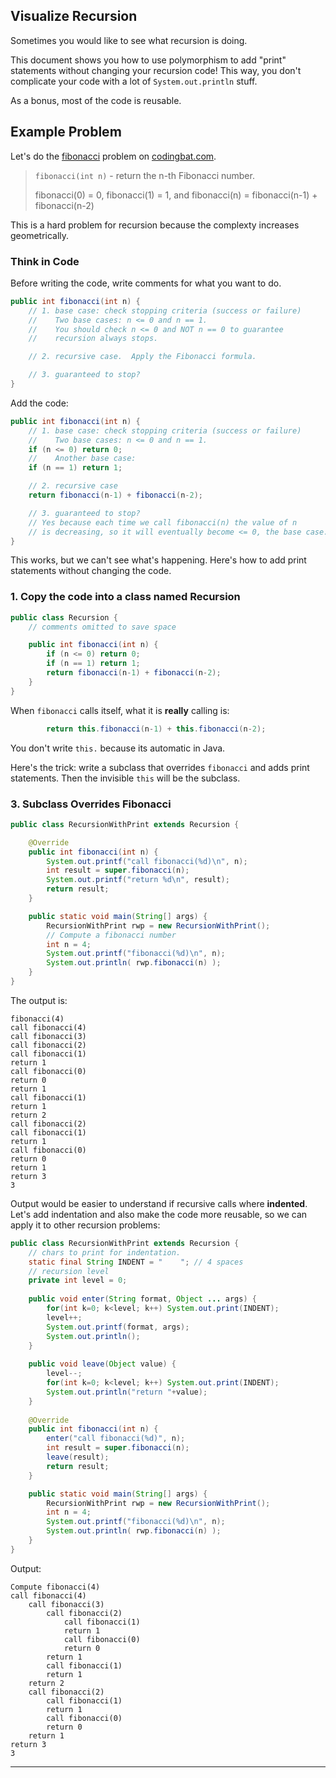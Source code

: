 ## Visualize Recursion

Sometimes you would like to see what recursion is doing.

This document shows you how to use polymorphism to add
"print" statements without changing your recursion code!
This way, you don't complicate your code with a lot of 
`System.out.println` stuff.

As a bonus, most of the code is reusable.

## Example Problem

Let's do the [fibonacci][] problem on [codingbat.com][].

> `fibonacci(int n)` - return the n-th Fibonacci number.
>
> fibonacci(0) = 0, fibonacci(1) = 1, and fibonacci(n) = fibonacci(n-1) + fibonacci(n-2)

This is a hard problem for recursion because the complexty increases geometrically.

### Think in Code

Before writing the code, write comments for what you want to do.

```java
public int fibonacci(int n) {
    // 1. base case: check stopping criteria (success or failure)
    //    Two base cases: n <= 0 and n == 1.
    //    You should check n <= 0 and NOT n == 0 to guarantee
    //    recursion always stops.

    // 2. recursive case.  Apply the Fibonacci formula.

    // 3. guaranteed to stop?
}
```

Add the code:

```java
public int fibonacci(int n) {
    // 1. base case: check stopping criteria (success or failure)
    //    Two base cases: n <= 0 and n == 1.
    if (n <= 0) return 0;
    //    Another base case: 
    if (n == 1) return 1;

    // 2. recursive case
    return fibonacci(n-1) + fibonacci(n-2); 

    // 3. guaranteed to stop?
    // Yes because each time we call fibonacci(n) the value of n
    // is decreasing, so it will eventually become <= 0, the base case.
}
```

This works, but we can't see what's happening.
Here's how to add print statements without changing the code.

### 1. Copy the code into a class named Recursion

```java
public class Recursion {
    // comments omitted to save space

    public int fibonacci(int n) {
        if (n <= 0) return 0;
        if (n == 1) return 1;
        return fibonacci(n-1) + fibonacci(n-2); 
    }
}
```

When `fibonacci` calls itself, what it is **really** calling is:
```java
        return this.fibonacci(n-1) + this.fibonacci(n-2);
```
You don't write `this.` because its automatic in Java.

Here's the trick: write a subclass that overrides `fibonacci` and
adds print statements.  Then the invisible `this` will be the subclass.

### 3. Subclass Overrides Fibonacci

```java
public class RecursionWithPrint extends Recursion {

    @Override
    public int fibonacci(int n) {
        System.out.printf("call fibonacci(%d)\n", n);
        int result = super.fibonacci(n);
        System.out.printf("return %d\n", result);
        return result;
    }

    public static void main(String[] args) {
        RecursionWithPrint rwp = new RecursionWithPrint();
        // Compute a fibonacci number
        int n = 4;
        System.out.printf("fibonacci(%d)\n", n);
        System.out.println( rwp.fibonacci(n) );
    }
}
```

The output is:
```
fibonacci(4)
call fibonacci(4)
call fibonacci(3)
call fibonacci(2)
call fibonacci(1)
return 1
call fibonacci(0)
return 0
return 1
call fibonacci(1)
return 1
return 2
call fibonacci(2)
call fibonacci(1)
return 1
call fibonacci(0)
return 0
return 1
return 3
3
```

Output would be easier to understand if recursive calls where **indented**.
Let's add indentation and also make the code more reusable, 
so we can apply it to other recursion problems:

```java
public class RecursionWithPrint extends Recursion {
    // chars to print for indentation.
    static final String INDENT = "    "; // 4 spaces
    // recursion level
    private int level = 0;
    
    public void enter(String format, Object ... args) {
        for(int k=0; k<level; k++) System.out.print(INDENT);
        level++;
        System.out.printf(format, args);
        System.out.println();
    }
    
    public void leave(Object value) {
        level--;
        for(int k=0; k<level; k++) System.out.print(INDENT);
        System.out.println("return "+value);
    }
    
    @Override
    public int fibonacci(int n) {
        enter("call fibonacci(%d)", n);
        int result = super.fibonacci(n);
        leave(result);
        return result;
    }

    public static void main(String[] args) {
        RecursionWithPrint rwp = new RecursionWithPrint();
        int n = 4;
        System.out.printf("fibonacci(%d)\n", n);
        System.out.println( rwp.fibonacci(n) );
    }
}
```
Output:
```
Compute fibonacci(4)
call fibonacci(4)
    call fibonacci(3)
        call fibonacci(2)
            call fibonacci(1)
            return 1
            call fibonacci(0)
            return 0
        return 1
        call fibonacci(1)
        return 1
    return 2
    call fibonacci(2)
        call fibonacci(1)
        return 1
        call fibonacci(0)
        return 0
    return 1
return 3
3
```

---

[codingbat.com]: https://codingbat.com.
[fibonacci]: https://codingbat.com/prob/p120015
[groupSum5]: https://codingbat.com/prob/p138907

